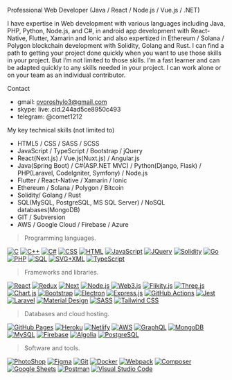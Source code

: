 Professional Web Developer (Java / React / Node.js / Vue.js / .NET)

I have expertise in Web development with various languages including Java, PHP, Python, Node.js, and C#, in android app development with React-Native, Flutter, Xamarin and Ionic and also expertized in Ethereum / Solana / Polygon blockchain development with Solidity, Golang and Rust.
I can find a path to getting your project done quickly when you want to use those skills in your project. But I’m not limited to those skills. I’m a fast learner and can be adapted quickly to any skills needed in your project. I can work alone or on your team as an individual contributor.

Contact
- gmail: ovoroshylo3@gmail.com
- skype: live:.cid.244ad5ce8950c493
- telegram: @comet1212


My key technical skills (not limited to)
- HTML5 / CSS / SASS / SCSS
- JavaScript / TypeScript / Bootstrap / jQuery
- React(Next.js) / Vue.js(Nuxt.js) / Angular.js
- Java(Spring Boot) / C#(ASP.NET MVC) / Python(Django, Flask) / PHP(Laravel, CodeIgniter, Symfony) / Node.js
- Flutter / React-Native / Xamarin / Ionic
- Ethereum / Solana / Polygon / Bitcoin
- Solidity/ Golang / Rust
- SQL(MySQL, PostgreSQL, MS SQL Server) / NoSQL databases(MongoDB)
- GIT / Subversion
- AWS / Google Cloud / Firebase / Azure

> Programming languages.
<p>
    <a href="https://github.com/search?q=user%3ADenverCoder1+language%3Ac"><img alt="C" src="https://custom-icon-badges.herokuapp.com/badge/C-03599C.svg?logo=c-in-hexagon&logoColor=white"></a>
    <a href="https://github.com/search?q=user%3ADenverCoder1+language%3Acpp"><img alt="C++" src="https://custom-icon-badges.herokuapp.com/badge/C++-9C033A.svg?logo=cpp2&logoColor=white"></a>
    <a href="https://github.com/search?q=user%3ADenverCoder1+language%3Acsharp"><img alt="C#" src="https://custom-icon-badges.herokuapp.com/badge/C%23-68217A.svg?logo=cs2&logoColor=white"></a>
    <a href="https://github.com/search?q=user%3ADenverCoder1+language%3Acss"><img alt="CSS" src="https://img.shields.io/badge/CSS-1572B6.svg?logo=css3&logoColor=white"></a>
    <a href="https://github.com/search?q=user%3ADenverCoder1+language%3Ahtml"><img alt="HTML" src="https://img.shields.io/badge/HTML-E34F26.svg?logo=html5&logoColor=white"></a>
    <a href="https://github.com/search?q=user%3ADenverCoder1+language%3Ajavascript"><img alt="JavaScript" src="https://img.shields.io/badge/JavaScript-F7DF1E.svg?logo=javascript&logoColor=white"></a>
    <a href="https://github.com/search?q=user%3ADenverCoder1+language%3Ajquery"><img alt="JQuery" src="https://img.shields.io/badge/JQuery-03599C.svg?logo=jquery&logoColor=white"></a>
    <a href="https://github.com/search?q=user%3ADenverCoder1+language%3Asolidity"><img alt="Solidity" src="https://img.shields.io/badge/Solidity-e0982c.svg?logo=solidity5&logoColor=white"></a>
    <a href="https://github.com/search?q=user%3ADenverCoder1+language%3Ago"><img alt="Go" src="https://img.shields.io/badge/JQuery-03599C.svg?logo=jquery&logoColor=white"></a>
    <a href="https://github.com/search?q=user%3ADenverCoder1+language%3Aphp"><img alt="PHP" src="https://img.shields.io/badge/PHP-777BB4.svg?logo=php&logoColor=white"></a>
    <a href="https://github.com/search?q=user%3ADenverCoder1+language%3Asql"><img alt="SQL" src="https://custom-icon-badges.herokuapp.com/badge/SQL-025E8C.svg?logo=database&logoColor=white"></a>
    <a href="https://github.com/search?q=user%3ADenverCoder1+language%3Asvg"><img alt="SVG+XML" src="https://img.shields.io/badge/SVG%2BXML-e0982c.svg?logo=svg&logoColor=white"></a>
    <a href="https://github.com/search?q=user%3ADenverCoder1+language%3AtypeScript"><img alt="TypeScript" src="https://img.shields.io/badge/TypeScript-007ACC.svg?logo=typescript&logoColor=white"></a>
</p>

> Frameworks and libraries.
<p>
    <a href="#"><img alt="React" src="https://img.shields.io/badge/React-20232a.svg?logo=react&logoColor=%white"></a>
    <a href="#"><img alt="Redux" src="https://img.shields.io/badge/Redux-1572B6.svg?logo=redux&logoColor=%white"></a>
    <a href="#"><img alt="Next" src="https://img.shields.io/badge/Next-20232e.svg?logo=next.js&logoColor=%white"></a>
    <a href="#"><img alt="Node.js" src="https://img.shields.io/badge/Node.js-43853D.svg?logo=node.js&logoColor=white"></a>
    <a href="#"><img alt="Web3.js" src="https://img.shields.io/badge/Web3.js-43853D.svg?logo=web3.js&logoColor=white"></a>
    <a href="#"><img alt="Flikity.js" src="https://img.shields.io/badge/Flikity.js-68217A.svg?logo=flikity.js&logoColor=white"></a>
    <a href="#"><img alt="Three.js" src="https://img.shields.io/badge/Three.js-7952B3.svg?logo=three.js&logoColor=white"></a>
    <a href="#"><img alt="Chart.js" src="https://img.shields.io/badge/Chart.js-525252.svg?logo=chart.js&logoColor=white"></a>
    <a href="#"><img alt="Bootstrap" src="https://img.shields.io/badge/Bootstrap-7952B3.svg?logo=bootstrap&logoColor=white"></a>
    <a href="#"><img alt="Electron" src="https://img.shields.io/badge/Electron-20232e.svg?logo=electron&logoColor=white"></a>
    <a href="#"><img alt="Express.js" src="https://img.shields.io/badge/Express.js-404d59.svg?logo=express&logoColor=white"></a>
    <a href="#"><img alt="GitHub Actions" src="https://img.shields.io/badge/GitHub%20Actions-2671E5.svg?logo=github%20actions&logoColor=white"></a>
    <a href="#"><img alt="Jest" src="https://img.shields.io/badge/Jest-C21325.svg?logo=jest&logoColor=white"></a>
    <a href="#"><img alt="Laravel" src="https://img.shields.io/badge/Laravel-9C033A.svg?logo=laravel&logoColor=white"></a>
    <a href="#"><img alt="Material Design" src="https://img.shields.io/badge/Material%20Design-0081CB.svg?logo=material-design&logoColor=white"></a>
    <a href="https://github.com/search?q=user%3ADenverCoder1+language%3Asass"><img alt="SASS" src="https://img.shields.io/badge/Sass-hotpink.svg?logo=SASS&logoColor=white"></a>
    <a href="#"><img alt="Tailwind CSS" src="https://img.shields.io/badge/Tailwind%20CSS-404d59.svg?logo=tailwind-css&logoColor=white"></a>
</p>

> Databases and cloud hosting.
<p>
    <a href="#"><img alt="GitHub Pages" src="https://img.shields.io/badge/GitHub%20Pages-327FC7.svg?logo=github&logoColor=white"></a>
    <a href="#"><img alt="Heroku" src="https://img.shields.io/badge/Heroku-430098.svg?logo=heroku&logoColor=white"></a>
    <a href="#"><img alt="Netlify" src="https://img.shields.io/badge/Netlify-404d59.svg?logo=netlify&logoColor=white"></a>
    <a href="#"><img alt="AWS" src="https://img.shields.io/badge/AWS-0078d7.svg?logo=aws&logoColor=white"></a>
    <a href="https://github.com/search?q=user%3ADenverCoder1+language%3Agraphql"><img alt="GraphQL" src="https://img.shields.io/badge/GraphQL-03599C.svg?logo=graphql&logoColor=white"></a>
    <a href="#"><img alt="MongoDB" src ="https://img.shields.io/badge/MongoDB-4ea94b.svg?logo=mongodb&logoColor=white"></a>
    <a href="#"><img alt="MySQL" src="https://img.shields.io/badge/MySQL-00f.svg?logo=mysql&logoColor=white"></a>
    <a href="#"><img alt="Firebase" src ="https://img.shields.io/badge/Firebase-20232e.svg?logo=firebase&logoColor=white"></a>
    <a href="#"><img alt="Algolia" src ="https://img.shields.io/badge/Algolia-7952B3.svg?logo=algolia&logoColor=white"></a>
    <a href="#"><img alt="PostgreSQL" src ="https://img.shields.io/badge/PostgreSQL-316192.svg?logo=postgresql&logoColor=white"></a>
</p>

> Software and tools.
<p>
    <a href="#"><img alt="PhotoShop" src="https://img.shields.io/badge/PhotoShop-C21325.svg?logo=photoShop&logoColor=white"></a>
    <a href="#"><img alt="Figma" src="https://img.shields.io/badge/Figma-1572B6.svg?logo=figma&logoColor=white"></a>
    <a href="#"><img alt="Git" src="https://img.shields.io/badge/Git-F05033.svg?logo=git&logoColor=white"></a>
    <a href="#"><img alt="Docker" src="https://img.shields.io/badge/Docker-4ea94b.svg?logo=docker&logoColor=white"></a>
    <a href="#"><img alt="Webpack" src="https://img.shields.io/badge/Webpack-0078d7.svg?logo=webpack&logoColor=white"></a>
    <a href="#"><img alt="Composer" src="https://img.shields.io/badge/Composer-316192.svg?logo=composer&logoColor=white"></a>
    <a href="#"><img alt="Google Sheets" src="https://img.shields.io/badge/Google%20Sheets-34A853.svg?logo=google%20sheets&logoColor=white"></a>
    <a href="#"><img alt="Postman" src="https://img.shields.io/badge/Postman-FF6C37?logo=postman&logoColor=white"></a>
    <a href="#"><img alt="Visual Studio Code" src="https://img.shields.io/badge/Visual%20Studio%20Code-0078d7.svg?logo=visual-studio-code&logoColor=white"></a>
</p>
